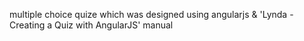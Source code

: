 multiple choice quize which was designed using angularjs & 'Lynda - Creating a Quiz with AngularJS' manual

